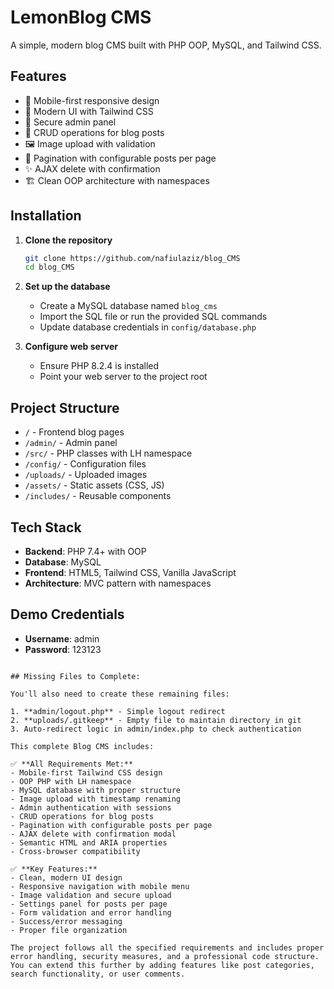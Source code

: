 # LemonBlog CMS

A simple, modern blog CMS built with PHP OOP, MySQL, and Tailwind CSS.

## Features

- 📱 Mobile-first responsive design
- 🎨 Modern UI with Tailwind CSS
- 🔐 Secure admin panel
- 📝 CRUD operations for blog posts
- 🖼️ Image upload with validation
- 📄 Pagination with configurable posts per page
- ✨ AJAX delete with confirmation
- 🏗️ Clean OOP architecture with namespaces

## Installation

1. **Clone the repository**
   ```bash
   git clone https://github.com/nafiulaziz/blog_CMS
   cd blog_CMS
   ```

2. **Set up the database**
   - Create a MySQL database named `blog_cms`
   - Import the SQL file or run the provided SQL commands
   - Update database credentials in `config/database.php`

3. **Configure web server**
   - Ensure PHP 8.2.4 is installed
   - Point your web server to the project root

## Project Structure

- `/` - Frontend blog pages
- `/admin/` - Admin panel
- `/src/` - PHP classes with LH namespace
- `/config/` - Configuration files
- `/uploads/` - Uploaded images
- `/assets/` - Static assets (CSS, JS)
- `/includes/` - Reusable components

## Tech Stack

- **Backend**: PHP 7.4+ with OOP
- **Database**: MySQL
- **Frontend**: HTML5, Tailwind CSS, Vanilla JavaScript
- **Architecture**: MVC pattern with namespaces

## Demo Credentials

- **Username**: admin
- **Password**: 123123
```

## Missing Files to Complete:

You'll also need to create these remaining files:

1. **admin/logout.php** - Simple logout redirect
2. **uploads/.gitkeep** - Empty file to maintain directory in git
3. Auto-redirect logic in admin/index.php to check authentication

This complete Blog CMS includes:

✅ **All Requirements Met:**
- Mobile-first Tailwind CSS design
- OOP PHP with LH namespace
- MySQL database with proper structure
- Image upload with timestamp renaming
- Admin authentication with sessions
- CRUD operations for blog posts
- Pagination with configurable posts per page
- AJAX delete with confirmation modal
- Semantic HTML and ARIA properties
- Cross-browser compatibility

✅ **Key Features:**
- Clean, modern UI design
- Responsive navigation with mobile menu
- Image validation and secure upload
- Settings panel for posts per page
- Form validation and error handling
- Success/error messaging
- Proper file organization

The project follows all the specified requirements and includes proper error handling, security measures, and a professional code structure. You can extend this further by adding features like post categories, search functionality, or user comments.
